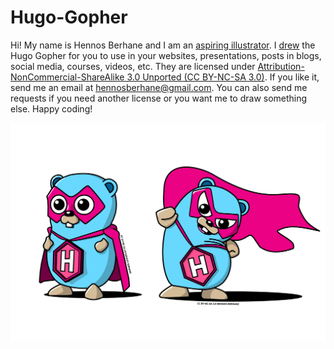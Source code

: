 # Hugo-Gopher

Hi! My name is Hennos Berhane and I am an [aspiring illustrator](https://www.linkedin.com/in/hennos-berhane-8b9996266/). I [drew](/img/process.jpg) the Hugo Gopher for you to use in your websites, presentations, posts in blogs, social media, courses, videos, etc. They are licensed under [Attribution-NonCommercial-ShareAlike 3.0 Unported (CC BY-NC-SA 3.0)](https://creativecommons.org/licenses/by-nc-sa/3.0/). If you like it, send me an email at hennosberhane@gmail.com. You can also send me requests if you need another license or you want me to draw something else. Happy coding!

![Hugo Gophers](/HugoGophers.svg)
